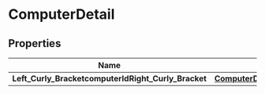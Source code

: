 # ComputerDetail

## Properties
Name | Type | Description | Notes
------------ | ------------- | ------------- | -------------
**Left_Curly_BracketcomputerIdRight_Curly_Bracket** | [**ComputerDetailComputerId**](ComputerDetailComputerId.md) |  |  [optional]
